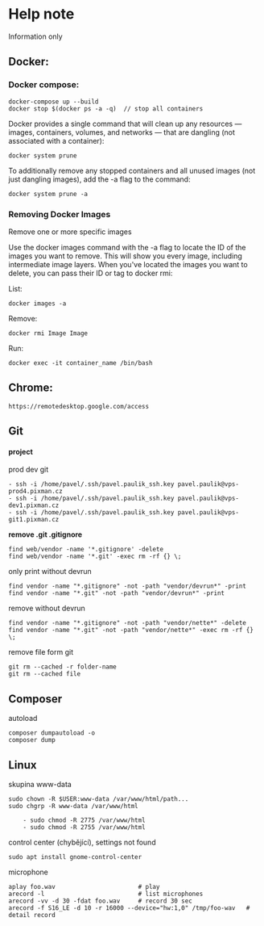 # Help note

Information only

## Docker:

### Docker compose:

    docker-compose up --build
    docker stop $(docker ps -a -q)  // stop all containers

Docker provides a single command that will clean up any resources — images, containers, volumes, and networks — that are dangling (not associated with a container):

    docker system prune

To additionally remove any stopped containers and all unused images (not just dangling images), add the -a flag to the command:

    docker system prune -a


### Removing Docker Images

Remove one or more specific images

Use the docker images command with the -a flag to locate the ID of the images you want to remove. This will show you every image, including intermediate image layers. When you've located the images you want to delete, you can pass their ID or tag to docker rmi:

List:

    docker images -a

Remove:

    docker rmi Image Image

Run:

    docker exec -it container_name /bin/bash
   

## Chrome:

```
https://remotedesktop.google.com/access
```


## Git

#### project

prod    dev   git

    - ssh -i /home/pavel/.ssh/pavel.paulik_ssh.key pavel.paulik@vps-prod4.pixman.cz
    - ssh -i /home/pavel/.ssh/pavel.paulik_ssh.key pavel.paulik@vps-dev1.pixman.cz
    - ssh -i /home/pavel/.ssh/pavel.paulik_ssh.key pavel.paulik@vps-git1.pixman.cz


**remove .git .gitignore**

    find web/vendor -name '*.gitignore' -delete
    find web/vendor -name '*.git' -exec rm -rf {} \;

only print without devrun

    find vendor -name "*.gitignore" -not -path "vendor/devrun*" -print
    find vendor -name "*.git" -not -path "vendor/devrun*" -print

remove without devrun

    find vendor -name "*.gitignore" -not -path "vendor/nette*" -delete
    find vendor -name "*.git" -not -path "vendor/nette*" -exec rm -rf {} \;


remove file form git

    git rm --cached -r folder-name
    git rm --cached file


## Composer

autoload

    composer dumpautoload -o
    composer dump

## Linux

skupina www-data

    sudo chown -R $USER:www-data /var/www/html/path...
    sudo chgrp -R www-data /var/www/html

        - sudo chmod -R 2775 /var/www/html 
        - sudo chmod -R 2755 /var/www/html


control center (chybějící), settings not found

    sudo apt install gnome-control-center

microphone

    aplay foo.wav                       # play
    arecord -l                          # list microphones
    arecord -vv -d 30 -fdat foo.wav     # record 30 sec
    arecord -f S16_LE -d 10 -r 16000 --device="hw:1,0" /tmp/foo-wav   # detail record


